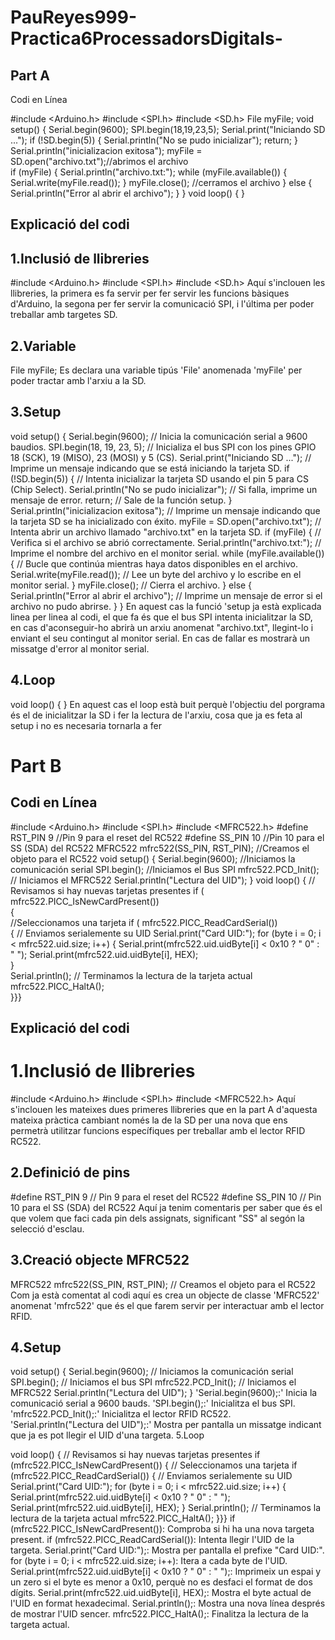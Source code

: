# PauReyes999-Practica6ProcessadorsDigitals-
## Part A

Codi en Línea

#include <Arduino.h>
#include <SPI.h> 
#include <SD.h> 
File myFile; 
void setup() 
{ 
  Serial.begin(9600); 
  SPI.begin(18,19,23,5);
  Serial.print("Iniciando SD ..."); 
  if (!SD.begin(5)) { 
    Serial.println("No se pudo inicializar"); 
    return; 
  } 
  Serial.println("inicializacion exitosa"); 
  myFile = SD.open("archivo.txt");//abrimos  el archivo  
  if (myFile) { 
    Serial.println("archivo.txt:"); 
    while (myFile.available()) { 
Serial.write(myFile.read()); 
    } 
    myFile.close(); //cerramos el archivo 
  } else { 
    Serial.println("Error al abrir el archivo"); 
  } 
} 
void loop() 
{ 
}

## Explicació del codi

## 1.Inclusió de llibreries

#include <Arduino.h>
#include <SPI.h>
#include <SD.h>
Aquí s'inclouen les llibreries, la primera es fa servir per fer servir les funcions bàsiques d'Arduino, la segona per fer servir la comunicació SPI, i l'última per poder treballar amb targetes SD.

## 2.Variable

File myFile;
Es declara una variable tipús 'File' anomenada 'myFile' per poder tractar amb l'arxiu a la SD.

## 3.Setup

void setup() {
  Serial.begin(9600);  // Inicia la comunicación serial a 9600 baudios.
  SPI.begin(18, 19, 23, 5);  // Inicializa el bus SPI con los pines GPIO 18 (SCK), 19 (MISO), 23 (MOSI) y 5 (CS).
  Serial.print("Iniciando SD ...");  // Imprime un mensaje indicando que se está iniciando la tarjeta SD.
  if (!SD.begin(5)) {  // Intenta inicializar la tarjeta SD usando el pin 5 para CS (Chip Select).
    Serial.println("No se pudo inicializar");  // Si falla, imprime un mensaje de error.
    return;  // Sale de la función setup.
  }
  Serial.println("inicializacion exitosa");  // Imprime un mensaje indicando que la tarjeta SD se ha inicializado con éxito.
  myFile = SD.open("archivo.txt");  // Intenta abrir un archivo llamado "archivo.txt" en la tarjeta SD.
  if (myFile) {  // Verifica si el archivo se abrió correctamente.
    Serial.println("archivo.txt:");  // Imprime el nombre del archivo en el monitor serial.
    while (myFile.available()) {  // Bucle que continúa mientras haya datos disponibles en el archivo.
      Serial.write(myFile.read());  // Lee un byte del archivo y lo escribe en el monitor serial.
    }
    myFile.close();  // Cierra el archivo.
  } else {
    Serial.println("Error al abrir el archivo");  // Imprime un mensaje de error si el archivo no pudo abrirse.
  }
}
En aquest cas la funció 'setup ja està explicada linea per linea al codi, el que fa és que el bus SPI intenta inicialitzar la SD, en cas d'aconseguir-ho abrirà un arxiu anomenat "archivo.txt", llegint-lo i enviant el seu contingut al monitor serial. En cas de fallar es mostrarà un missatge d'error al monitor serial.

## 4.Loop

void loop() {
}
En aquest cas el loop està buit perquè l'objectiu del porgrama és el de inicialitzar la SD i fer la lectura de l'arxiu, cosa que ja es feta al setup i no es necesaria tornarla a fer

# Part B

## Codi en Línea

#include <Arduino.h>
#include <SPI.h> 
#include <MFRC522.h> 
#define RST_PIN 9    //Pin 9 para el reset del RC522 
#define SS_PIN 10   //Pin 10 para el SS (SDA) del RC522 
MFRC522 mfrc522(SS_PIN, RST_PIN); //Creamos el objeto para el RC522 
void setup() { 
Serial.begin(9600); //Iniciamos la comunicación  serial 
SPI.begin();        //Iniciamos el Bus SPI 
mfrc522.PCD_Init(); // Iniciamos  el MFRC522 
Serial.println("Lectura del UID"); 
} 
void loop() { 
// Revisamos si hay nuevas tarjetas  presentes 
if ( mfrc522.PICC_IsNewCardPresent())  
        {   
//Seleccionamos una tarjeta 
            if ( mfrc522.PICC_ReadCardSerial())  
            { 
                  // Enviamos serialemente su UID 
                  Serial.print("Card UID:"); 
                  for (byte i = 0; i < mfrc522.uid.size; i++) { Serial.print(mfrc522.uid.uidByte[i] < 0x10 ? " 0" 
                  : " "); 
                          Serial.print(mfrc522.uid.uidByte[i], HEX);    
                  }  
                  Serial.println(); 
                  // Terminamos la lectura de la tarjeta  actual 
                  mfrc522.PICC_HaltA();  
            }}}
## Explicació del codi

# 1.Inclusió de llibreries

#include <Arduino.h>
#include <SPI.h>
#include <MFRC522.h>
Aquí s'inclouen les mateixes dues primeres llibreries que en la part A d'aquesta mateixa pràctica cambiant només la de la SD per una nova que ens permetrà utilitzar funcions específiques per treballar amb el lector RFID RC522.

## 2.Definició de pins

#define RST_PIN 9    // Pin 9 para el reset del RC522
#define SS_PIN 10    // Pin 10 para el SS (SDA) del RC522
Aquí ja tenim comentaris per saber que és el que volem que faci cada pin dels assignats, significant "SS" al segón la selecció d'esclau.

## 3.Creació objecte MFRC522

MFRC522 mfrc522(SS_PIN, RST_PIN); // Creamos el objeto para el RC522
Com ja està comentat al codi aquí es crea un objecte de classe 'MFRC522' anomenat 'mfrc522' que és el que farem servir per interactuar amb el lector RFID.

## 4.Setup

void setup() {
  Serial.begin(9600);    // Iniciamos la comunicación serial
  SPI.begin();           // Iniciamos el bus SPI
  mfrc522.PCD_Init();    // Iniciamos el MFRC522
  Serial.println("Lectura del UID");
}
'Serial.begin(9600);:' Inicia la comunicació serial a 9600 bauds.
'SPI.begin();:' Inicialitza el bus SPI.
'mfrc522.PCD_Init();:' Inicialitza el lector RFID RC522.
'Serial.println("Lectura del UID");:' Mostra per pantalla un missatge indicant que ja es pot llegir el UID d'una targeta.
5.Loop

void loop() {
  // Revisamos si hay nuevas tarjetas presentes
  if (mfrc522.PICC_IsNewCardPresent()) {
    // Seleccionamos una tarjeta
    if (mfrc522.PICC_ReadCardSerial()) {
      // Enviamos serialemente su UID
      Serial.print("Card UID:");
      for (byte i = 0; i < mfrc522.uid.size; i++) {
        Serial.print(mfrc522.uid.uidByte[i] < 0x10 ? " 0" : " ");
        Serial.print(mfrc522.uid.uidByte[i], HEX);
      }
      Serial.println();
      // Terminamos la lectura de la tarjeta actual
      mfrc522.PICC_HaltA();
    }}}
if (mfrc522.PICC_IsNewCardPresent()): Comproba si hi ha una nova targeta present.
if (mfrc522.PICC_ReadCardSerial()): Intenta llegir l'UID de la targeta.
Serial.print("Card UID:");: Mostra per pantalla el prefixe "Card UID:".
for (byte i = 0; i < mfrc522.uid.size; i++): Itera a cada byte de l'UID.
Serial.print(mfrc522.uid.uidByte[i] < 0x10 ? " 0" : " ");: Imprimeix un espai y un zero si el byte es menor a 0x10, perquè no es desfaci el format de dos dígits.
Serial.print(mfrc522.uid.uidByte[i], HEX);: Mostra el byte actual de l'UID en format hexadecimal.
Serial.println();: Mostra una nova línea després de mostrar l'UID sencer.
mfrc522.PICC_HaltA();: Finalitza la lectura de la targeta actual.